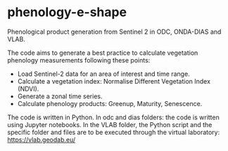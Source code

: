 # phenology-e-shape
Phenological product generation from Sentinel 2 in ODC, ONDA-DIAS and VLAB.

The code aims to generate a best practice to calculate vegetation phenology measurements following these points:
- Load Sentinel-2 data for an area of interest and time range.
- Calculate a vegetation index: Normalise Different Vegetation Index (NDVI).
- Generate a zonal time series.
- Calculate phenology products:  Greenup, Maturity, Senescence.

The code is written in Python.
In odc and dias folders: the code is written using Jupyter notebooks.
In the VLAB folder, the Python script and the specific folder and files are to be executed through the virtual laboratory: https://vlab.geodab.eu/


